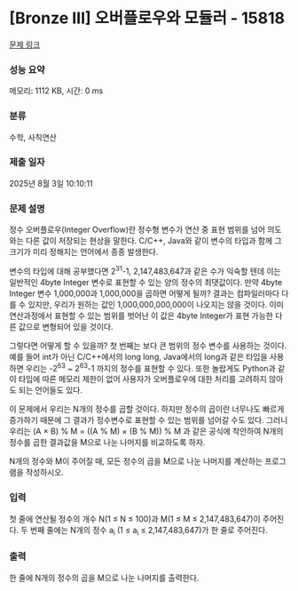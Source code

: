 # [Bronze III] 오버플로우와 모듈러 - 15818 

[문제 링크](https://www.acmicpc.net/problem/15818) 

### 성능 요약

메모리: 1112 KB, 시간: 0 ms

### 분류

수학, 사칙연산

### 제출 일자

2025년 8월 3일 10:10:11

### 문제 설명

<p>정수 오버플로우(Integer Overflow)란 정수형 변수가 연산 중 표현 범위를 넘어 의도와는 다른 값이 저장되는 현상을 말한다. C/C++, Java와 같이 변수의 타입과 함께 그 크기가 미리 정해지는 언어에서 종종 발생한다.</p>

<p>변수의 타입에 대해 공부했다면 2<sup>31</sup>-1, 2,147,483,647과 같은 수가 익숙할 텐데 이는 일반적인 4byte Integer 변수로 표현할 수 있는 양의 정수의 최댓값이다. 만약 4byte Integer 변수 1,000,000과 1,000,000을 곱하면 어떻게 될까? 결과는 컴파일러마다 다를 수 있지만, 우리가 원하는 값인 1,000,000,000,000이 나오지는 않을 것이다. 이미 연산과정에서 표현할 수 있는 범위를 벗어난 이 값은 4byte Integer가 표현 가능한 다른 값으로 변형되어 있을 것이다.</p>

<p>그렇다면 어떻게 할 수 있을까? 첫 번째는 보다 큰 범위의 정수 변수를 사용하는 것이다. 예를 들어 int가 아닌 C/C++에서의 long long, Java에서의 long과 같은 타입을 사용하면 우리는 -2<sup>63</sup> ~ 2<sup>63</sup>-1 까지의 정수를 표현할 수 있다. 또한 놀랍게도 Python과 같이 타입에 따른 메모리 제한이 없어 사용자가 오버플로우에 대한 처리를 고려하지 않아도 되는 언어들도 있다.</p>

<p>이 문제에서 우리는 N개의 정수를 곱할 것이다. 하지만 정수의 곱이란 너무나도 빠르게 증가하기 때문에 그 결과가 정수변수로 표현할 수 있는 범위를 넘어갈 수도 있다. 그러니 우리는 (A × B) % M = ((A % M) × (B % M)) % M 과 같은 공식에 착안하여 N개의 정수를 곱한 결과값을 M으로 나눈 나머지를 비교하도록 하자.</p>

<p>N개의 정수와 M이 주어질 때, 모든 정수의 곱을 M으로 나눈 나머지를 계산하는 프로그램을 작성하시오.</p>

### 입력 

 <p>첫 줄에 연산될 정수의 개수 N(1 ≤ N ≤ 100)과 M(1 ≤ M ≤ 2,147,483,647)이 주어진다. 두 번째 줄에는 N개의 정수 a<sub>i</sub> (1 ≤ a<sub>i</sub> ≤ 2,147,483,647)가 한 줄로 주어진다. </p>

### 출력 

 <p>한 줄에 N개의 정수의 곱을 M으로 나눈 나머지를 출력한다.</p>

